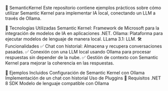 🤖 SemanticKernel
Este repositorio contiene ejemplos prácticos sobre cómo utilizar Semantic Kernel para implementar IA local, conectando un LLM a través de Ollama.

🚀 Tecnologías Utilizadas
Semantic Kernel: Framework de Microsoft para la integración de modelos de IA en aplicaciones .NET.
Ollama: Plataforma para ejecutar modelos de lenguaje de manera local.
LLama 3.1: LLM.
🛠️ Funcionalidades
✅ Chat con historial: Almacena y recupera conversaciones pasadas.
✅ Conexión con una LLM local usando Ollama para procesar respuestas sin depender de la nube.
✅ Gestión de contexto con Semantic Kernel para mejorar la coherencia en las respuestas.

📂 Ejemplos Incluidos
Configuración de Semantic Kernel con Ollama
Implementación de un chat con historial
Uso de Pluggins
📌 Requisitos
.NET 8 SDK
Modelo de lenguaje compatible con Ollama
